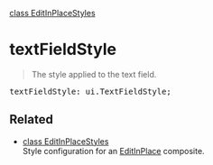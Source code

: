 [class EditInPlaceStyles](EditInPlaceStyles.md)

# textFieldStyle

> The style applied to the text field.

<pre class="docgen_signature">textFieldStyle: ui.TextFieldStyle;</pre>

## Related

- [<!--{ref:class}-->class EditInPlaceStyles](EditInPlaceStyles.md) \
    Style configuration for an [EditInPlace](EditInPlace.md) composite.
